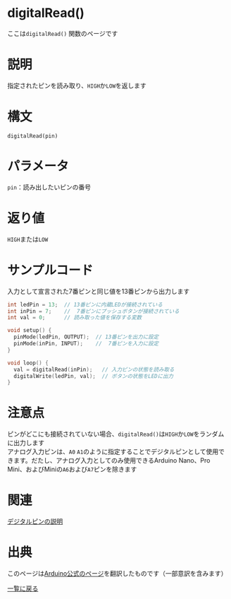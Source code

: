 # digitalRead()

ここは`digitalRead()` 関数のページです

# 説明

指定されたピンを読み取り、`HIGH`か`LOW`を返します

# 構文

`digitalRead(pin)`

# パラメータ

`pin`：読み出したいピンの番号

# 返り値

`HIGH`または`LOW`

# サンプルコード

入力として宣言された7番ピンと同じ値を13番ピンから出力します

```cpp
int ledPin = 13;  // 13番ピンに内蔵LEDが接続されている
int inPin = 7;    //  7番ピンにプッシュボタンが接続されている
int val = 0;      // 読み取った値を保存する変数

void setup() {
  pinMode(ledPin, OUTPUT);  // 13番ピンを出力に設定
  pinMode(inPin, INPUT);    //  7番ピンを入力に設定
}

void loop() {
  val = digitalRead(inPin);   // 入力ピンの状態を読み取る
  digitalWrite(ledPin, val);  // ボタンの状態をLEDに出力
}
```

# 注意点

ピンがどこにも接続されていない場合、`digitalRead()`は`HIGH`か`LOW`をランダムに出力します  
アナログ入力ピンは、`A0` `A1`のように指定することでデジタルピンとして使用できます。だたし、アナログ入力としてのみ使用できるArduino Nano、Pro Mini、およびMiniの`A6`および`A7`ピンを除きます

# 関連

[デジタルピンの説明](./../digital-pins)  

# 出典

このページは[Arduino公式のページ](https://www.arduino.cc/reference/en/language/functions/digital-io/digitalread/)を翻訳したものです（一部意訳を含みます）

[一覧に戻る](https://docs.nchlab.net/Arduino/ref/)  
